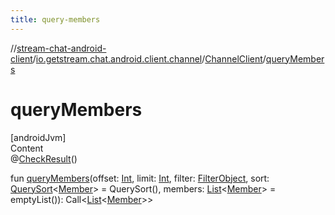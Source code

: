 ```yaml
---
title: query-members
---
```

//[stream-chat-android-client](../../../index.md)/[io.getstream.chat.android.client.channel](../index.md)/[ChannelClient](index.md)/[queryMembers](queryMembers.md)



# queryMembers  
[androidJvm]  
Content  
@[CheckResult](https://developer.android.com/reference/kotlin/androidx/annotation/CheckResult.html)()  
  
fun [queryMembers](queryMembers.md)(offset: [Int](https://kotlinlang.org/api/latest/jvm/stdlib/kotlin/-int/index.html), limit: [Int](https://kotlinlang.org/api/latest/jvm/stdlib/kotlin/-int/index.html), filter: [FilterObject](../../io.getstream.chat.android.client.api.models/FilterObject/index.md), sort: [QuerySort](../../io.getstream.chat.android.client.api.models/QuerySort/index.md)&lt;[Member](../../io.getstream.chat.android.client.models/Member/index.md)&gt; = QuerySort(), members: [List](https://kotlinlang.org/api/latest/jvm/stdlib/kotlin.collections/-list/index.html)&lt;[Member](../../io.getstream.chat.android.client.models/Member/index.md)&gt; = emptyList()): Call&lt;[List](https://kotlinlang.org/api/latest/jvm/stdlib/kotlin.collections/-list/index.html)&lt;[Member](../../io.getstream.chat.android.client.models/Member/index.md)&gt;&gt;  



